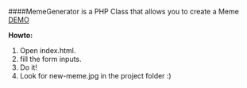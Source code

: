 ####MemeGenerator is a PHP Class that allows you to create a Meme
[DEMO](http://projects.oscarbatlle.com/MemeGenerator/)

**Howto:**

1. Open index.html.
2. fill the form inputs.
3. Do it!
4. Look for new-meme.jpg in the project folder :)
